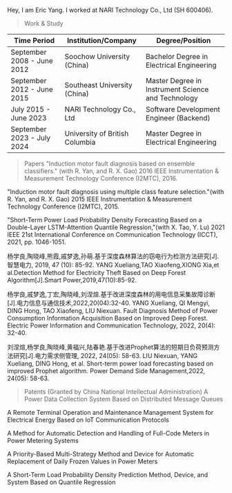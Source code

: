 Hey, I am Eric Yang. I worked at NARI Technology Co., Ltd (SH 600406).

> Work & Study

| Time Period               | Institution/Company                | Degree/Position                            |
|---------------------------|------------------------------------|--------------------------------------------|
| September 2008 - June 2012 | Soochow University (China)         | Bachelor Degree in Electrical Engineering  |
| September 2012 - June 2015 | Southeast University (China)       | Master Degree in Instrument Science and Technology |
| July 2015 - June 2023      | NARI Technology Co., Ltd           | Software Development Engineer (Backend)    |
| September 2023 - July 2024 | University of British Columbia     | Master Degree in Electrical Engineering    |


> Papers
"Induction motor fault diagnosis based on ensemble classifiers." (with R. Yan, and R. X. Gao) 2016 IEEE Instrumentation & Measurement Technology Conference (I2MTC), 2016.

"Induction motor fault diagnosis using multiple class feature selection."(with R. Yan, and R. X. Gao) 2015 IEEE Instrumentation & Measurement Technology Conference (I2MTC), 2015. 

"Short-Term Power Load Probability Density Forecasting Based on a Double-Layer LSTM-Attention Quantile Regression,"(with X. Tao, Y. Lu) 2021 IEEE 21st International Conference on Communication Technology (ICCT), 2021, pp. 1046-1051.

杨学良,陶晓峰,熊霞,戚梦逸,孙萌.基于深度森林算法的窃电行为检测方法研究[J].智慧电力, 2019, 47 (10): 85-92.
YANG Xueliang,TAO Xiaofeng,XIONG Xia,et al.Detection Method for Electricity Theft Based on Deep Forest Algorithm[J].Smart Power,2019,47(10):85-92.

杨学良,戚梦逸,丁宏,陶晓峰,刘涅煊.基于改进深度森林的用电信息采集故障诊断[J].电力信息与通信技术,2022,20(04):32-40.
YANG Xueliang, QI Mengyi, DING Hong, TAO Xiaofeng, LIU Niexuan. Fault Diagnosis Method of Power Consumption Information Acquisition Based on Improved Deep Forest. Electric Power Information and Communication Technology, 2022, 20(4): 32-40.

刘涅煊,杨学良,陶晓峰,黄福兴,陆春艳.基于改进Prophet算法的短期日负荷预测方法研究[J].电力需求侧管理, 2022, 24(05): 58-63.
LIU Niexuan, YANG Xueliang, DING Hong, et al. Short-term power load forecasting based on improved Prophet algorithm. Power Demand Side Management,2022, 24(05): 58-63.

> Patents (Granted by China National Intellectual Administration)
A Power Data Collection System Based on Distributed Message Queues

A Remote Terminal Operation and Maintenance Management System for Electrical Energy Based on IoT Communication Protocols

A Method for Automatic Detection and Handling of Full-Code Meters in Power Metering Systems

A Priority-Based Multi-Strategy Method and Device for Automatic Replacement of Daily Frozen Values in Power Meters

A Short-Term Load Probability Density Prediction Method, Device, and System Based on Quantile Regression

